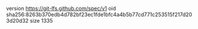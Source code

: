 version https://git-lfs.github.com/spec/v1
oid sha256:8263b370edb4d782bf23ec1fde1bfc4a4b5b77cd771c253515f217d203d20d32
size 1335
